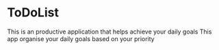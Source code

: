 # ToDoList
This is an productive application that helps achieve your daily goals
This app organise your daily goals based on your priority

